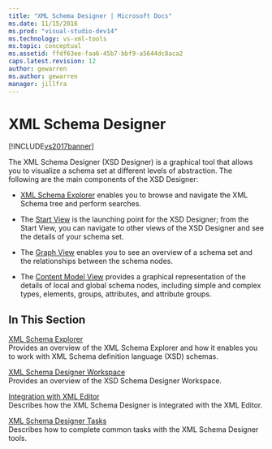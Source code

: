 ```yaml
---
title: "XML Schema Designer | Microsoft Docs"
ms.date: 11/15/2016
ms.prod: "visual-studio-dev14"
ms.technology: vs-xml-tools
ms.topic: conceptual
ms.assetid: ffdf63ee-faa6-45b7-bbf9-a5644dc8aca2
caps.latest.revision: 12
author: gewarren
ms.author: gewarren
manager: jillfra
---
```

# XML Schema Designer
[!INCLUDE[vs2017banner](../includes/vs2017banner.md)]

The XML Schema Designer (XSD Designer) is a graphical tool that allows you to visualize a schema set at different levels of abstraction. The following are the main components of the XSD Designer:    
  
-   [XML Schema Explorer](../xml-tools/xml-schema-explorer.md) enables you to browse and navigate the XML Schema tree and perform searches.  
  
-   The [Start View](../xml-tools/start-view.md) is the launching point for the XSD Designer; from the Start View, you can navigate to other views of the XSD Designer and see the details of your schema set.  
  
-   The [Graph View](../xml-tools/graph-view.md) enables you to see an overview of a schema set and the relationships between the schema nodes.  
  
-   The [Content Model View](../xml-tools/content-model-view.md) provides a graphical representation of the details of local and global schema nodes, including simple and complex types, elements, groups, attributes, and attribute groups.  
  
## In This Section  
 [XML Schema Explorer](../xml-tools/xml-schema-explorer.md)  
 Provides an overview of the XML Schema Explorer and how it enables you to work with XML Schema definition language (XSD) schemas.  
  
 [XML Schema Designer Workspace](../xml-tools/xml-schema-designer-workspace.md)  
 Provides an overview of the XSD Schema Designer Workspace.  
  
 [Integration with XML Editor](../xml-tools/integration-with-xml-editor.md)  
 Describes how the XML Schema Designer is integrated with the XML Editor.  
  
 [XML Schema Designer Tasks](../xml-tools/xml-schema-designer-tasks.md)  
 Describes how to complete common tasks with the XML Schema Designer tools.
